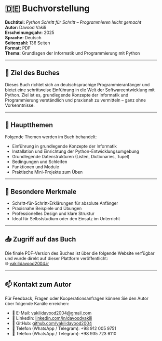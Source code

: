 # 🇩🇪 Buchvorstellung

**Buchtitel:** *Python Schritt für Schritt – Programmieren leicht gemacht*  
**Autor:** Davood Vakili  
**Erscheinungsjahr:** 2025  
**Sprache:** Deutsch  
**Seitenzahl:** 136 Seiten  
**Format:** PDF  
**Thema:** Grundlagen der Informatik und Programmierung mit Python

---

## 🎯 Ziel des Buches

Dieses Buch richtet sich an deutschsprachige Programmieranfänger und bietet eine schrittweise Einführung in die Welt der Softwareentwicklung mit Python. Ziel ist es, grundlegende Konzepte der Informatik und Programmierung verständlich und praxisnah zu vermitteln – ganz ohne Vorkenntnisse.

---

## 🧠 Hauptthemen

Folgende Themen werden im Buch behandelt:

- Einführung in grundlegende Konzepte der Informatik  
- Installation und Einrichtung der Python-Entwicklungsumgebung  
- Grundlegende Datenstrukturen (Listen, Dictionaries, Tupel)  
- Bedingungen und Schleifen  
- Funktionen und Module  
- Praktische Mini-Projekte zum Üben

---

## 📌 Besondere Merkmale

- Schritt-für-Schritt-Erklärungen für absolute Anfänger  
- Praxisnahe Beispiele und Übungen  
- Professionelles Design und klare Struktur  
- Ideal für Selbststudium oder den Einsatz im Unterricht

---

## 📥 Zugriff auf das Buch

Die finale PDF-Version des Buches ist über die folgende Website verfügbar und wurde direkt auf dieser Plattform veröffentlicht:  
🌐 [vakilidavood2004.ir](http://vakilidavood2004.ir)

---

## 📫 Kontakt zum Autor

Für Feedback, Fragen oder Kooperationsanfragen können Sie den Autor über folgende Kanäle erreichen:

- 📧 E-Mail: vakilidavood2004@gmail.com  
- 💼 LinkedIn: [linkedin.com/in/davoodvakili](https://www.linkedin.com/in/davood-vakili/)  
- 🐍 GitHub: [github.com/vakilidavood2004](https://github.com/VakiliDavood2004)  
- 📱 Telefon (WhatsApp / Telegram): +98 912 005 9751  
- 📱 Telefon (WhatsApp / Telegram): +98 935 723 6110
